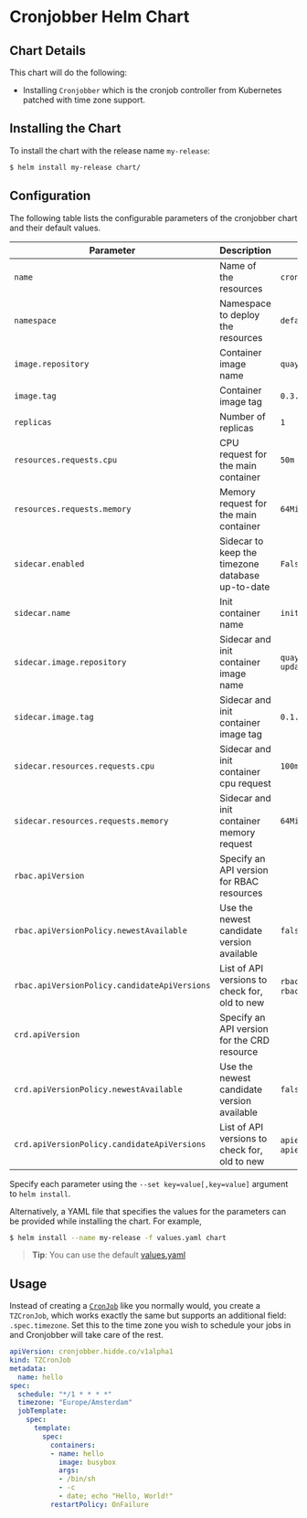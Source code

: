 # Cronjobber Helm Chart

## Chart Details
This chart will do the following:

* Installing `Cronjobber` which is the cronjob controller from Kubernetes patched with time zone support.

## Installing the Chart

To install the chart with the release name `my-release`:

```bash
$ helm install my-release chart/
```

## Configuration

The following table lists the configurable parameters of the cronjobber chart and their default values.

| Parameter               | Description                           | Default                                                    |
| ----------------------- | ----------------------------------    | ---------------------------------------------------------- |
| `name`                  | Name of the resources                 | `cronjobber`                                               |
| `namespace`             | Namespace to deploy the resources     | `default`                                                  |
| `image.repository`      | Container image name                  | `quay.io/hiddeco/cronjobber`                               |
| `image.tag`             | Container image tag                   | `0.3.0`                                                    |
| `replicas`              | Number of replicas                    | `1`                                                        |
| `resources.requests.cpu`| CPU request for the main container    | `50m`                                                      |
| `resources.requests.memory`| Memory request for the main container | `64Mi`                                                  |
| `sidecar.enabled`       | Sidecar to keep the timezone database up-to-date | `False`                                         |
| `sidecar.name`          | Init container name                   | `init-updatetz`                                            |
| `sidecar.image.repository`| Sidecar and init container image name | `quay.io/hiddeco/cronjobber-updatetz`                    |
| `sidecar.image.tag`     | Sidecar and init container image tag  | `0.1.1`                                                    |
| `sidecar.resources.requests.cpu`| Sidecar and init container cpu request | `100m`                                            |
| `sidecar.resources.requests.memory`| Sidecar and init container memory request | `64Mi`                                      |
| `rbac.apiVersion`                            | Specify an API version for RBAC resources     |                                                                     |
| `rbac.apiVersionPolicy.newestAvailable`      | Use the newest candidate version available    | `false`                                                             |
| `rbac.apiVersionPolicy.candidateApiVersions` | List of API versions to check for, old to new | `rbac.authorization.k8s.io/v1beta1`, `rbac.authorization.k8s.io/v1` |
| `crd.apiVersion`                             | Specify an API version for the CRD resource   |                                                                     |
| `crd.apiVersionPolicy.newestAvailable`       | Use the newest candidate version available    | `false`                                                             |
| `crd.apiVersionPolicy.candidateApiVersions`  | List of API versions to check for, old to new | `apiextensions.k8s.io/v1beta1`, `apiextensions.k8s.io/v1`           |


Specify each parameter using the `--set key=value[,key=value]` argument to `helm install`.

Alternatively, a YAML file that specifies the values for the parameters can be provided while installing the chart. For example,

```bash
$ helm install --name my-release -f values.yaml chart
```

> **Tip**: You can use the default [values.yaml](values.yaml)

## Usage

Instead of creating a [`CronJob`](https://kubernetes.io/docs/tasks/job/automated-tasks-with-cron-jobs/)
like you normally would, you create a `TZCronJob`, which works exactly
the same but supports an additional field: `.spec.timezone`. Set this
to the time zone you wish to schedule your jobs in and Cronjobber will
take care of the rest.

```yaml
apiVersion: cronjobber.hidde.co/v1alpha1
kind: TZCronJob
metadata:
  name: hello
spec:
  schedule: "*/1 * * * *"
  timezone: "Europe/Amsterdam"
  jobTemplate:
    spec:
      template:
        spec:
          containers:
          - name: hello
            image: busybox
            args:
            - /bin/sh
            - -c
            - date; echo "Hello, World!"
          restartPolicy: OnFailure
```
